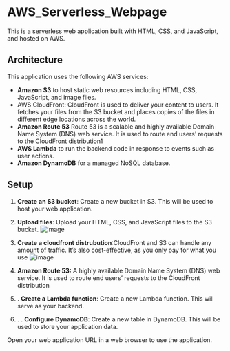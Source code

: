 # AWS_Serverless_Webpage

This is a serverless web application built with HTML, CSS, and JavaScript, and hosted on AWS.

## Architecture

This application uses the following AWS services:

- **Amazon S3** to host static web resources including HTML, CSS, JavaScript, and image files.
- AWS CloudFront: CloudFront is used to deliver your content to users. It fetches your files from the S3 bucket and places copies of the files in different edge locations across the world.
- **Amazon Route 53** Route 53 is a scalable and highly available Domain Name System (DNS) web service. It is used to route end users’ requests to the CloudFront distribution1
- **AWS Lambda** to run the backend code in response to events such as user actions.
- **Amazon DynamoDB** for a managed NoSQL database.

## Setup

1. **Create an S3 bucket**: Create a new bucket in S3. This will be used to host your web application.

2. **Upload files**: Upload your HTML, CSS, and JavaScript files to the S3 bucket.
![image](https://github.com/Dana-sjovie/AWS_Serverless_Webpage/assets/85312549/1528eb2d-e916-49f7-9b0f-cdec14238af0)




3. **Create a cloudfront distrubution**:CloudFront and S3 can handle any amount of traffic. It’s also cost-effective, as you only pay for what you use
![image](https://github.com/Dana-sjovie/AWS_Serverless_Webpage/assets/85312549/5b480261-42a9-4e81-92a1-fdf6ac667d8d)



4. **Amazon Route 53:** A highly available Domain Name System (DNS) web service. It is used to route end users’ requests to the CloudFront distribution


5. . **Create a Lambda function**: Create a new Lambda function. This will serve as your backend.
6. . . **Configure DynamoDB**: Create a new table in DynamoDB. This will be used to store your application data.


Open your web application URL in a web browser to use the application.

